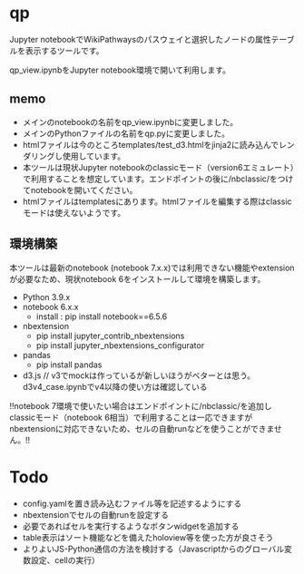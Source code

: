 # qp
Jupyter notebookでWikiPathwaysのパスウェイと選択したノードの属性テーブルを表示するツールです。

qp_view.ipynbをJupyter notebook環境で開いて利用します。

## memo

- メインのnotebookの名前をqp_view.ipynbに変更しました。
- メインのPythonファイルの名前をqp.pyに変更しました。
- htmlファイルは今のところtemplates/test_d3.htmlをjinja2に読み込んでレンダリングし使用しています。
- 本ツールは現状Jupyter notebookのclassicモード（version6エミュレート）で利用することを想定しています。エンドポイントの後に/nbclassic/をつけてnotebookを開いてください。
- htmlファイルはtemplatesにあります。htmlファイルを編集する際はclassicモードは使えないようです。


## 環境構築

本ツールは最新のnotebook (notebook 7.x.x)では利用できない機能やextensionが必要なため、現状notebook 6をインストールして環境を構築します。

- Python                                3.9.x
- notebook                                6.x.x 
    - install :  pip install notebook==6.5.6
- nbextension
    - pip install jupyter_contrib_nbextensions
    - pip install jupyter_nbextensions_configurator
- pandas
    - pip install pandas
- d3.js                                // v3でmockは作っているが新しいほうがベターとは思う。d3v4_case.ipynbでv4以降の使い方は確認している


!!notebook 7環境で使いたい場合はエンドポイントに/nbclassic/を追加しclassicモード（notebook 6相当）で利用することは一応できますが
nbextensionに対応できないため、セルの自動runなどを使うことができません。!!


# Todo

- config.yamlを置き読み込むファイル等を記述するようにする
- nbextensionでセルの自動runを設定する
- 必要であればセルを実行するようなボタンwidgetを追加する
- table表示はソート機能などを備えたholoview等を使った方が良さそう
- よりよいJS-Python通信の方法を検討する（Javascriptからのグローバル変数設定、cellの実行）



